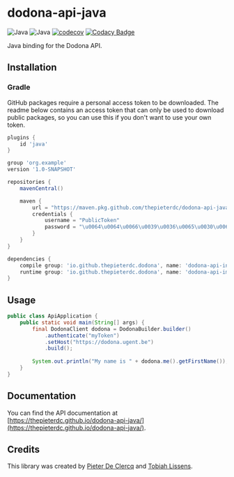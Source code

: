# dodona-api-java

![Java](https://github.com/thepieterdc/dodona-api-java/workflows/Java/badge.svg)
![Java](https://github.com/thepieterdc/dodona-api-java/workflows/Integration/badge.svg)
[![codecov](https://codecov.io/gh/thepieterdc/dodona-api-java/branch/master/graph/badge.svg)](https://codecov.io/gh/thepieterdc/dodona-api-java)
[![Codacy Badge](https://api.codacy.com/project/badge/Grade/4a532059319a41279261932ea9543692)](https://www.codacy.com/manual/thepieterdc/dodona-api-java)

Java binding for the Dodona API.

## Installation

### Gradle
GitHub packages require a personal access token to be downloaded. The readme below contains an access token that can only be used to download public packages, so you can use this if you don't want to use your own token.
```gradle
plugins {
    id 'java'
}

group 'org.example'
version '1.0-SNAPSHOT'

repositories {
    mavenCentral()

    maven {
        url = "https://maven.pkg.github.com/thepieterdc/dodona-api-java"
        credentials {
            username = "PublicToken"
            password = "\u0064\u0064\u0066\u0039\u0036\u0065\u0030\u0063\u0061\u0032\u0066\u0065\u0032\u0039\u0033\u0033\u0036\u0030\u0035\u0062\u0031\u0033\u0031\u0035\u0038\u0063\u0061\u0064\u0061\u0033\u0030\u0031\u0030\u0035\u0062\u0037\u0035\u0032\u0066\u0061"
        }
    }
}

dependencies {
    compile group: 'io.github.thepieterdc.dodona', name: 'dodona-api-interface', version: '1.9.2'
    runtime group: 'io.github.thepieterdc.dodona', name: 'dodona-api-impl', version: '1.9.2'
}
```

## Usage
```java
public class ApiApplication {
    public static void main(String[] args) {
		final DodonaClient dodona = DodonaBuilder.builder()
			.authenticate("myToken")
			.setHost("https://dodona.ugent.be")
			.build();
		
		System.out.println("My name is " + dodona.me().getFirstName());
    }
}
```

## Documentation
You can find the API documentation at [https://thepieterdc.github.io/dodona-api-java/](https://thepieterdc.github.io/dodona-api-java/).

## Credits
This library was created by [Pieter De Clercq](https://thepieterdc.github.io/) and [Tobiah Lissens](https://github.com/darktilrisen).
